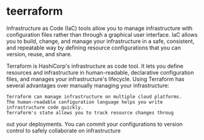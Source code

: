 # teerraform
Infrastructure as Code (IaC) tools allow you to manage infrastructure with configuration files rather than through a graphical user interface. IaC allows you to build, change, and manage your infrastructure in a safe, consistent, and repeatable way by defining resource configurations that you can version, reuse, and share.

Terraform is HashiCorp's infrastructure as code tool. It lets you define resources and infrastructure in human-readable, declarative configuration files, and manages your infrastructure's lifecycle. Using Terraform has several advantages over manually managing your infrastructure:

    Terraform can manage infrastructure on multiple cloud platforms.
    The human-readable configuration language helps you write infrastructure code quickly.
    Terraform's state allows you to track resource changes throug

out your deployments.
You can commit your configurations to version control to safely collaborate on infrastructure
